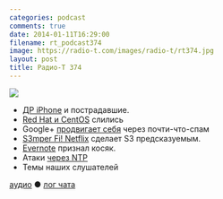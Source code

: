 ```yaml
---
categories: podcast
comments: true
date: 2014-01-11T16:29:00
filename: rt_podcast374
image: https://radio-t.com/images/radio-t/rt374.jpg
layout: post
title: Радио-Т 374
---
```


![](https://radio-t.com/images/radio-t/rt374.jpg)

* [ДР iPhone](http://www.huffingtonpost.com/2014/01/09/iphone-birthday_n_4568653.html) и пострадавшие.
* [Red Hat и CentOS](http://arstechnica.com/information-technology/2014/01/red-hat-and-centos-become-voltron-build-free-operating-system-together/) слились
* Google+ [продвигает себя](http://www.wired.co.uk/news/archive/2014-01/10/email-anyone-with-google-gmail) через почти-что-спам
* [S3mper Fi! Netflix](http://gigaom.com/2014/01/10/s3mper-fi-netflix-open-sources-library-to-make-amazon-s3-even-more-awesome/) сделает S3 предсказуемым.
* [Evernote](http://www.engadget.com/2014/01/05/evernote-ceo-responds-admits-bugs-stability-problems/) признал косяк.
* Атаки [через NTP](http://blog.cloudflare.com/understanding-and-mitigating-ntp-based-ddos-attacks)
* Темы наших слушателей

[аудио](http://cdn.radio-t.com/rt_podcast374.mp3) ● [лог чата](http://chat.radio-t.com/logs/radio-t-374.html)
<audio src="http://cdn.radio-t.com/rt_podcast374.mp3" preload="none"></audio>
